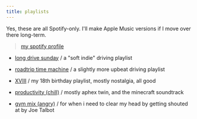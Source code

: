 ```yaml
---
title: playlists
---
```

Yes, these are all Spotify-only.
I'll make Apple Music versions if I move over there long-term.

> [my spotify profile](https://open.spotify.com/user/8wi9b16pohlekgyoht7hfecqf)

- [long drive sunday](https://open.spotify.com/playlist/7y5WLmTEcuzyEVyWgTMxlR) / a "soft indie" driving playlist
- [roadtrip time machine](https://open.spotify.com/playlist/6miCDbsMiJogjAkXiMDqHi) / a slightly more upbeat driving playlist

- [XVIII](https://open.spotify.com/playlist/5sW5b6MEHV8WePInG6Woqx) / my 18th birthday playlist, mostly nostalgia, all good

- [productivity (chill)](https://open.spotify.com/playlist/23UUoxGhi3b5s640WYL81Z) / mostly aphex twin, and the minecraft soundtrack
- [gym mix (angry)](https://open.spotify.com/playlist/2Uxi46N26ZGdKYx02pQddG) / for when i need to clear my head by getting shouted at by Joe Talbot